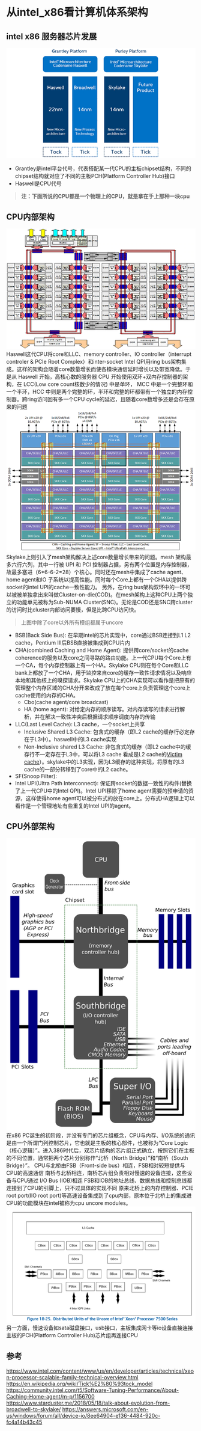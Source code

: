 # 从intel_x86看计算机体系架构

## intel x86 服务器芯片发展
![intel Tock-Tick 发展模式](pics/intel_tock-tick_mode.webp)
- Grantley是intel平台代号，代表搭配某一代CPU的主板chipset结构，不同的chipset结构就对应了不同的主板PCH(Platform Controller Hub)接口
- Haswell是CPU代号
> **注：下面所说的CPU都是一个物理上的CPU，就是拿在手上那种一块cpu**

## CPU内部架构
![intel Haswell CPU内部架构](pics/cpu_ring_architecture.webp)
  Haswell这代CPU将core和LLC、memory controller、IO controller（interrupt controler & PCIe Root Complex）和inter-socket Intel QPI用ring bus架构集成。这样的架构会随着core数量增长而使各模块通信延时增长以及带宽降低。于是从 Haswell 开始，高核心数的服务器 CPU 开始使用双环+双内存控制器的架构，在 LCC(Low core count核数少的情况) 中是单环， MCC 中是一个完整环和一个半环，HCC 中则是两个完整的环，半环和完整的环都带有一个独立的内存控制器。跨ring访问回有多一个CPU cycle的延迟，且随着core数增多还是会存在原来的问题
![intel Xeon CPU内部架构](pics/cpu_mesh_architecture.webp)
  Skylake上则引入了mesh架构解决上述core数量增长带来的问题。mesh 架构最多六行六列，其中一行被 UPI 和 PCI 控制器占据，另有两个位置是内存控制器，故最多塞进（6*6-6-2=28）个核心。同时还在mesh中集成了cache agent、home agent和IO 子系统以提高性能。同时每个Core上都有一个CHA以提供跨socket的intel UPI的cache一致性能力。
  另外，在ring bus架构双环中的一环可以被被单独拿出来叫做Cluster-on-die(COD)。在mesh架构上这种CPU上两个独立的功能单元被称为Sub-NUMA Cluster(SNC)。无论是COD还是SNC跨cluster的访问时比cluster内部访问要慢，但是比跨CPU访问快。
> 上图中除了core以外所有模组都属于uncore  
- BSB(Back Side Bus): 在早期intel的芯片实现中，core通过BSB连接到L1 L2 cache，Pentium III后BSB直接被集成到CPU片内
- CHA(combined Caching and Home Agent): 提供跨core/socket的cache coherence的服务以及core之间寻路的路由功能。上一代CPU每个Core上有一个CA，每个内存控制器上有一个HA。Skylake CPU则在每个Core和LLC bank上都放了一个CHA，用于监控来自core的缓存一致性请求情况以及响应本地和其他核上的嗅探请求。Skylake CPU上的CHA实现可以看作是把原有的管理整个内存区域的CHA分开来改成了放在每个core上负责管理这个core上cache使用的内存的CHA。
  - Cbo(cache agent/core broadcast)
  - HA (home agent): 对给定内存的顺序读写。对内存读写的请求进行解析，并在解决一致性冲突后根据请求顺序调度内存的传输
- LLC(Last Level Cache): L3 cache，一个socket上共享
  - Inclusive Shared L3 Cache: 包含式的缓存（即L2 cache的缓存行必定存在于L3中）。haswell中的L3 cache实现
  - Non-Inclusive shared L3 Cache: 非包含式的缓存（即L2 cache中的缓存行不一定存在于L3中，可以将L3 cache 看成是L2 cache的[Victim cache](https://en.wikipedia.org/wiki/Victim_cache)）。skylake中的L3实现，因为L3缓存的这种实现，将原有的L3 cache的一部分转移到了core中的L2 cache。
- SF(Snoop Filter): 
- Intel UPI(Ultra Path Interconnect): 保证跨socket的数据一致性的构件(替换了上一代CPU中的Intel QPI)。Intel UPI移除了home agent需要的预申请的资源，这样使得home agent可以被分布式的放在core上。分布式HA逻辑上可以看作是一个管理地址有些重复的Intel UPI的agent。

## CPU外部架构
![North Bridge](pics/Motherboard_diagram.svg)
在x86 PC诞生的初阶段，并没有专门的芯片组概念，CPU与内存、I/O系统的通讯是由一个所谓门列控制芯片，它也就是主板的核心部件，也被称为“Core Logic（核心逻辑）”。进入386时代后，双芯片结构的芯片组正式确立，按照它们在主板的不同位置，通常把两个芯片分别称作“北桥（North Bridge）”和“南桥（South Bridge）”。
CPU与北桥由FSB（Front-side bus）相连，FSB相对较短提供与CPU的高速通信
南桥与北桥相连，南桥芯片组负责相对慢速的设备连接，这些设备与CPU通过 I/O Bus (IOB)相连
FSB和IOB的地址总线、数据总线和控制总线都连接到了CPU的引脚上，只不过具体的实现不同
原来北桥上的内存控制器、PCIE root port(IIO root port)等高速设备集成到了cpu内部，原本位于北桥上的集成进CPU的功能模块在intel被称为cpu uncore modules。
![intel uncore 模块](pics/intel_uncore_module.png)
另一方面，慢速设备如sata磁盘接口，usb接口，主板集成网卡等io设备直接连接主板的PCH(Platform Controller Hub)芯片组再连接CPU
## 参考
https://www.intel.com/content/www/us/en/developer/articles/technical/xeon-processor-scalable-family-technical-overview.html
https://en.wikipedia.org/wiki/Tick%E2%80%93tock_model
https://community.intel.com/t5/Software-Tuning-Performance/About-Caching-Home-agent/m-p/1156700
https://www.starduster.me/2018/05/18/talk-about-evolution-from-broadwell-to-skylake/
https://answers.microsoft.com/en-us/windows/forum/all/device-io/8ee64904-e136-4484-920c-fc4a14b43c45